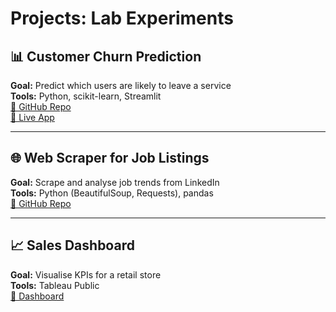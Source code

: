 # Projects: Lab Experiments

## 📊 Customer Churn Prediction
**Goal:** Predict which users are likely to leave a service  
**Tools:** Python, scikit-learn, Streamlit  
[🔗 GitHub Repo](https://github.com/yourusername/project1)  
[🚀 Live App](https://project1.streamlit.app)

---

## 🌐 Web Scraper for Job Listings
**Goal:** Scrape and analyse job trends from LinkedIn  
**Tools:** Python (BeautifulSoup, Requests), pandas  
[🔗 GitHub Repo](https://github.com/yourusername/project2)

---

## 📈 Sales Dashboard
**Goal:** Visualise KPIs for a retail store  
**Tools:** Tableau Public  
[🔗 Dashboard](https://public.tableau.com/app/profile/yourname)
